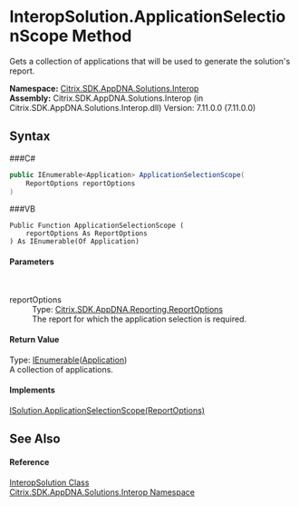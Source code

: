 # InteropSolution.ApplicationSelectionScope Method 
 

Gets a collection of applications that will be used to generate the solution's report.

**Namespace:**&nbsp;<a href="N_Citrix_SDK_AppDNA_Solutions_Interop">Citrix.SDK.AppDNA.Solutions.Interop</a><br />**Assembly:**&nbsp;Citrix.SDK.AppDNA.Solutions.Interop (in Citrix.SDK.AppDNA.Solutions.Interop.dll) Version: 7.11.0.0 (7.11.0.0)

## Syntax

###C#
```csharp
public IEnumerable<Application> ApplicationSelectionScope(
	ReportOptions reportOptions
)
```

###VB
```vbnet
Public Function ApplicationSelectionScope ( 
	reportOptions As ReportOptions
) As IEnumerable(Of Application)
```


#### Parameters
&nbsp;<dl><dt>reportOptions</dt><dd>Type: <a href="T_Citrix_SDK_AppDNA_Reporting_ReportOptions">Citrix.SDK.AppDNA.Reporting.ReportOptions</a><br />The report for which the application selection is required.</dd></dl>

#### Return Value
Type: <a href="http://msdn2.microsoft.com/en-us/library/9eekhta0" target="_blank">IEnumerable</a>(<a href="T_Citrix_SDK_AppDNA_Application">Application</a>)<br />A collection of applications.

#### Implements
<a href="M_Citrix_SDK_AppDNA_Interfaces_ISolution_ApplicationSelectionScope">ISolution.ApplicationSelectionScope(ReportOptions)</a><br />

## See Also


#### Reference
<a href="T_Citrix_SDK_AppDNA_Solutions_Interop_InteropSolution">InteropSolution Class</a><br /><a href="N_Citrix_SDK_AppDNA_Solutions_Interop">Citrix.SDK.AppDNA.Solutions.Interop Namespace</a><br />